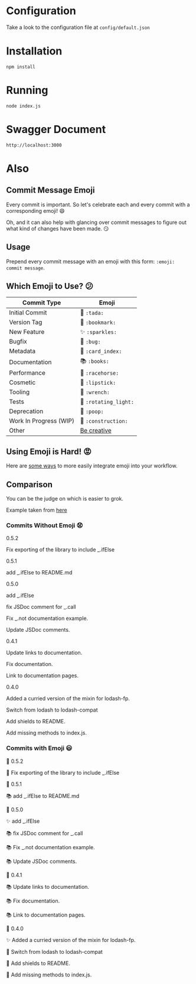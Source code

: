 # Configuration
Take a look to the configuration file at `config/default.json`

# Installation
```
npm install
```

# Running
```
node index.js
```

# Swagger Document
```
http://localhost:3000
```

# Also
## Commit Message Emoji

Every commit is important.
So let's celebrate each and every commit with a corresponding emoji! :smile:

Oh, and it can also help with glancing over commit messages to figure out
what kind of changes have been made. :smirk:

## Usage

Prepend every commit message with an emoji with this form:
`:emoji: commit message`.

## Which Emoji to Use? :confused:

Commit Type | Emoji
----------  | -------------
Initial Commit | :tada: `:tada:`
Version Tag | :bookmark: `:bookmark:`
New Feature | :sparkles: `:sparkles:`
Bugfix | :bug: `:bug:`
Metadata | :card_index: `:card_index:`
Documentation | :books: `:books:`
Performance | :racehorse: `:racehorse:`
Cosmetic | :lipstick: `:lipstick:`
Tooling | :wrench: `:wrench:`
Tests | :rotating_light: `:rotating_light:`
Deprecation | :poop: `:poop:`
Work In Progress (WIP) | :construction: `:construction:`
Other | [Be creative](http://www.emoji-cheat-sheet.com/)

## Using Emoji is Hard! :rage:

Here are [some ways](INTEGRATIONS.md) to more easily integrate emoji into your workflow.

## Comparison

You can be the judge on which is easier to grok.

Example taken from [here](https://github.com/dannyfritz/funcdash/commits/master)

### Commits Without Emoji :anguished:

0.5.2

Fix exporting of the library to include _.ifElse

0.5.1

add _.ifElse to README.md

0.5.0

add _.ifElse

fix JSDoc comment for _.call

Fix _.not documentation example.

Update JSDoc comments.

0.4.1

Update links to documentation.

Fix documentation.

Link to documentation pages.

0.4.0

Added a curried version of the mixin for lodash-fp.

Switch from lodash to lodash-compat

Add shields to README.

Add missing methods to index.js.

### Commits with Emoji :smiley:

:bookmark: 0.5.2

:bug: Fix exporting of the library to include _.ifElse

:bookmark: 0.5.1

:books: add _.ifElse to README.md

:bookmark: 0.5.0

:sparkles: add _.ifElse

:books: fix JSDoc comment for _.call

:books: Fix _.not documentation example.

:books: Update JSDoc comments.

:bookmark: 0.4.1

:books: Update links to documentation.

:books: Fix documentation.

:books: Link to documentation pages.

:bookmark: 0.4.0

:sparkles: Added a curried version of the mixin for lodash-fp.

:card_index: Switch from lodash to lodash-compat

:card_index: Add shields to README.

:bug: Add missing methods to index.js.
